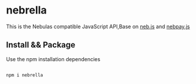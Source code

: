 # nebrella
This is the Nebulas compatible JavaScript API,Base on [neb.js](https://github.com/nebulasio/neb.js) and [nebpay.js](https://github.com/nebulasio/nebPay)

##  Install && Package
<p>Use the npm installation dependencies<p>
<code>
npm i nebrella
</code>
